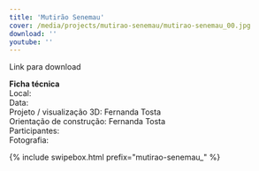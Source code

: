 ```yaml
---
title: 'Mutirão Senemau'
cover: /media/projects/mutirao-senemau/mutirao-senemau_00.jpg
download: ''
youtube: ''
---
```

Link para download

**Ficha técnica**  
Local:  
Data:  
Projeto / visualização 3D: Fernanda Tosta  
Orientação de construção: Fernanda Tosta  
Participantes:  
Fotografia:  

{% include swipebox.html prefix="mutirao-senemau_" %}
